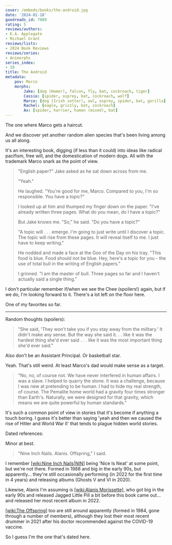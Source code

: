 ```yaml
---
cover: /embeds/books/the-android.jpg
date: '2024-01-18'
goodreads_id: 7089
rating: 5
reviews/authors:
- K.A. Applegate
- Michael Grant
reviews/lists:
- 2024 Book Reviews
reviews/series:
- Animorphs
series_index:
- 10
title: The Android
metadata:
    pov: Marco
    morphs:
        Jake: [dog (Homer), falcon, fly, bat, cockroach, tiger]
        Cassie: [spider, osprey, bat, cockroach, wolf]
        Marco: [dog (Irish setter), owl, osprey, spider, bat, gorilla]
        Rachel: [eagle, grizzly, bat, cockroach]
        Ax: [spider, harrier, human (mixed), bat]
---
```

The one where Marco gets a haircut. 

And we discover yet another random alien species that's been living among us all along. 

It's an interesting book, digging (if less than it could) into ideas like radical pacifism, free will, and the domestication of modern dogs. All with the trademark Marco snark as the point of view. 

> "English paper?" Jake asked as he sat down across from me.
> 
> "Yeah."
> 
> He laughed. "You're good for me, Marco. Compared to you, I'm so responsible. You have a topic?"
> 
> I looked up at him and thumped my finger down on the paper. "I've already written three pages. What do you mean, do I have a topic?"
> 
> But Jake knows me. "So," he said. "Do you have a topic?"
> 
> "A topic will . . . emerge. I'm going to just write until I discover a topic. The topic will rise from these pages. It will reveal itself to me. I just have to keep writing."
> 
> He nodded and made a face at the Goo of the Day on his tray. "This food is blue. Food should not be blue. Hey, here's a topic for you - the use of total bull in the writing of English papers."
> 
> I grinned. "I am the master of bull. Three pages so far and I haven't actually said a single thing."

I don't particular remember if/when we see the Chee (spoilers!) again, but if we do, I'm looking forward to it. There's a lot left on the floor here. 

One of my favorites so far.  

<!--more-->

- - - 

Random thoughts (spoilers):

> "She said, 'They won't take you if you stay away from the military.' It didn't make any sense. But the way she said it. . . like it was the hardest thing she'd ever said . . . like it was the most important thing she'd ever said."

Also don't be an Assistant Principal. Or basketball star. 

Yeah. That's still weird. At least Marco's dad would make sense as a target. 

> "No, no, of course not. We have never interfered in human affairs. I was a slave. I helped to quarry the stone. It was a challenge, because I was new at pretending to be human. I had to hide my real strength, of course. The Pemalite home world had a gravity four times stronger than Earth's. Naturally, we were designed for that gravity, which means we are quite powerful by human standards."

It's such a common point of view in stories that it's become if anything a touch boring. I guess it's better than saying 'yeah and then we caused the rise of Hitler and World War II' that tends to plague hidden world stories. 

Dated references:

Minor at best. 

> "Nine Inch Nails. Alanis. Offspring," I said.

I remember [[wiki:Nine Inch Nails|NIN]]() being 'Nice Is Neat' at some point, but we're not there. Formed in 1988 and big in the early 90s, but apparently... they're still occasionally performing (in 2022 for the first time in 4 years) and releasing albums (Ghosts V and VI in 2020). 

Likewise, Alanis I'm assuming is [[wiki:Alanis Morissette]](), who got big in the early 90s and released Jagged Little Pill a bit before this book came out... and released her most recent album in 2022. 

[[wiki:The Offspring]]() too are still around apparently (formed in 1984, gone through a number of members), although they lost their most recent drummer in 2021 after his doctor recommended against the COVID-19 vaccine.

So I guess I'm the one that's dated here. 